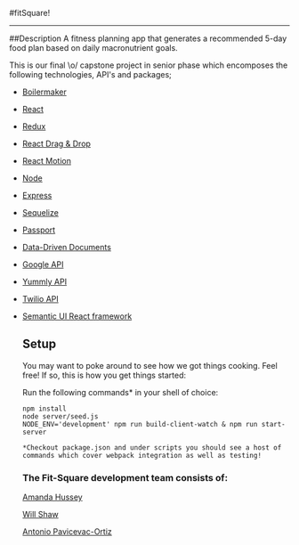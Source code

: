 #fitSquare!

  ---
##Description
A fitness planning app that generates a recommended 5-day food plan based on daily macronutrient goals.

This is our final \o/ capstone project in senior phase which encomposes the following technologies, API's and packages; 
  
  * [Boilermaker](https://github.com/FullstackAcademy/boilermaker)
  * [React](https://reactjs.org/)
  * [Redux](https://redux.js.org/)
  * [React Drag & Drop](http://react-dnd.github.io/react-dnd//)
  * [React Motion](https://github.com/chenglou/react-motion)
  * [Node](https://nodejs.org/en/)
  * [Express](https://expressjs.com/) 
  * [Sequelize](https://github.com/sequelize/sequelize) 
  * [Passport](http://www.passportjs.org/)
  * [Data-Driven Documents](https://d3js.org/)
  * [Google API](https://developers.google.com/)
  * [Yummly API](https://developer.yummly.com/documentation)
  * [Twilio API](https://www.twilio.com/docs/api)
  * [Semantic UI React framework](https://react.semantic-ui.com/introduction)  
    
    ## Setup
     
     You may want to poke around to see how we got things cooking. Feel free!
     If so, this is how you get things started:
     
    Run the following commands* in your shell of choice:
     ```
     npm install
     node server/seed.js
     NODE_ENV='development' npm run build-client-watch & npm run start-server
     
     *Checkout package.json and under scripts you should see a host of commands which cover webpack integration as well as testing! 
     ```
    
    ### The Fit-Square development team consists of:
    [Amanda Hussey](https://github.com/amandahussey)
    
    [Will Shaw](https://github.com/wrcs505)
    
    [Antonio Pavicevac-Ortiz](https://github.com/antonioOrtiz)
